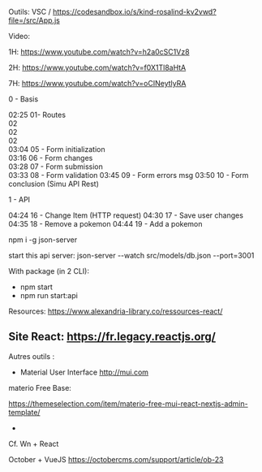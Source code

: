 
Outils: VSC / https://codesandbox.io/s/kind-rosalind-kv2vwd?file=/src/App.js

Video:

1H: https://www.youtube.com/watch?v=h2a0cSC1Vz8


2H: https://www.youtube.com/watch?v=f0X1Tl8aHtA


7H: https://www.youtube.com/watch?v=oCINeytlyRA

0 - Basis

02:25 01- Routes   
02  
02  
02  
03:04 05 - Form initialization  
03:16 06 - Form changes  
03:28 07 - Form submission  
03:33 08 - Form validation
03:45 09 - Form errors msg
03:50 10 - Form conclusion
           (Simu API Rest)

1 - API 



04:24 16 - Change Item (HTTP request)
04:30 17 - Save user changes
04:35 18 - Remove a pokemon
04:44 19 - Add a pokemon


npm i -g json-server

start this api server:
json-server --watch src/models/db.json --port=3001

With package (in 2 CLI):
- npm start
- npm run start:api

Resources:
https://www.alexandria-library.co/ressources-react/


Site React:
https://fr.legacy.reactjs.org/
----

Autres outils :

- Material User Interface
http://mui.com

materio Free Base:

https://themeselection.com/item/materio-free-mui-react-nextjs-admin-template/


- 
Cf. Wn + React

October + VueJS
https://octobercms.com/support/article/ob-23